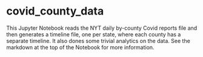# covid_county_data
This Jupyter Notebook reads the NYT daily by-county Covid reports file and then generates a timeline file, one per state, where each county has a separate timeline.  It also dones some trivial analytics on the data. See the markdown at the top of the Notebook for more information.
